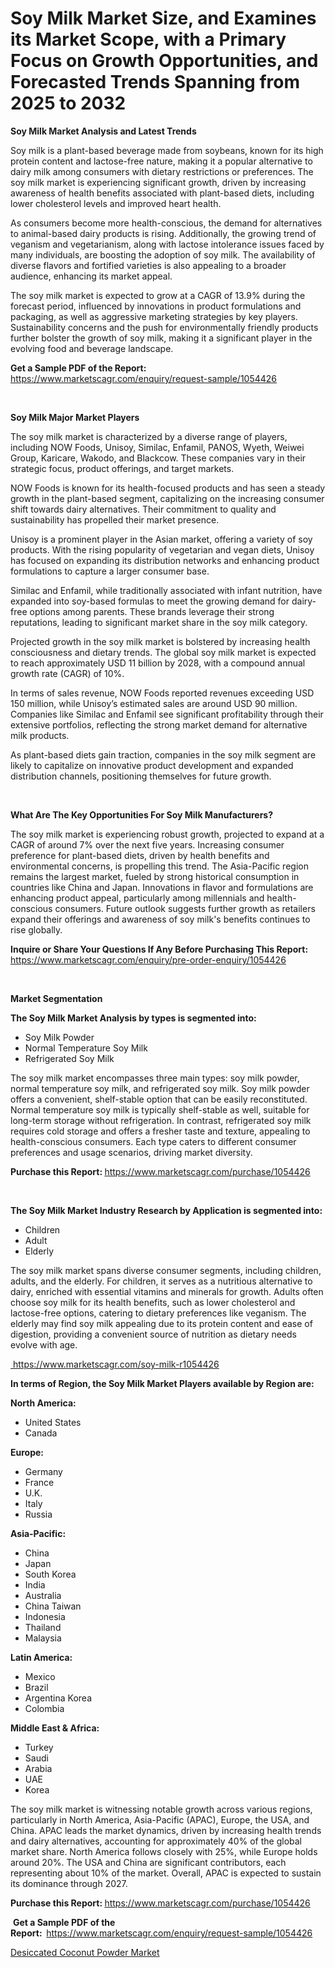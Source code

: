 <p><h1>Soy Milk Market Size, and Examines its Market Scope, with a Primary Focus on Growth Opportunities, and Forecasted Trends Spanning from 2025 to 2032</h1></p><p><strong>Soy Milk Market Analysis and Latest Trends</strong></p>
<p><p>Soy milk is a plant-based beverage made from soybeans, known for its high protein content and lactose-free nature, making it a popular alternative to dairy milk among consumers with dietary restrictions or preferences. The soy milk market is experiencing significant growth, driven by increasing awareness of health benefits associated with plant-based diets, including lower cholesterol levels and improved heart health. </p><p>As consumers become more health-conscious, the demand for alternatives to animal-based dairy products is rising. Additionally, the growing trend of veganism and vegetarianism, along with lactose intolerance issues faced by many individuals, are boosting the adoption of soy milk. The availability of diverse flavors and fortified varieties is also appealing to a broader audience, enhancing its market appeal.</p><p>The soy milk market is expected to grow at a CAGR of 13.9% during the forecast period, influenced by innovations in product formulations and packaging, as well as aggressive marketing strategies by key players. Sustainability concerns and the push for environmentally friendly products further bolster the growth of soy milk, making it a significant player in the evolving food and beverage landscape.</p></p>
<p><strong>Get a Sample PDF of the Report:&nbsp;</strong> <a href="https://www.marketscagr.com/enquiry/request-sample/1054426?utm_campaign=1848&utm_medium=2&utm_source=Github&utm_content=ia&utm_term=14022025&utm_id=soy-milk">https://www.marketscagr.com/enquiry/request-sample/1054426</a></p>
<p>&nbsp;</p>
<p><strong>Soy Milk Major Market Players</strong></p>
<p><p>The soy milk market is characterized by a diverse range of players, including NOW Foods, Unisoy, Similac, Enfamil, PANOS, Wyeth, Weiwei Group, Karicare, Wakodo, and Blackcow. These companies vary in their strategic focus, product offerings, and target markets.</p><p>NOW Foods is known for its health-focused products and has seen a steady growth in the plant-based segment, capitalizing on the increasing consumer shift towards dairy alternatives. Their commitment to quality and sustainability has propelled their market presence.</p><p>Unisoy is a prominent player in the Asian market, offering a variety of soy products. With the rising popularity of vegetarian and vegan diets, Unisoy has focused on expanding its distribution networks and enhancing product formulations to capture a larger consumer base.</p><p>Similac and Enfamil, while traditionally associated with infant nutrition, have expanded into soy-based formulas to meet the growing demand for dairy-free options among parents. These brands leverage their strong reputations, leading to significant market share in the soy milk category.</p><p>Projected growth in the soy milk market is bolstered by increasing health consciousness and dietary trends. The global soy milk market is expected to reach approximately USD 11 billion by 2028, with a compound annual growth rate (CAGR) of 10%. </p><p>In terms of sales revenue, NOW Foods reported revenues exceeding USD 150 million, while Unisoy’s estimated sales are around USD 90 million. Companies like Similac and Enfamil see significant profitability through their extensive portfolios, reflecting the strong market demand for alternative milk products.</p><p>As plant-based diets gain traction, companies in the soy milk segment are likely to capitalize on innovative product development and expanded distribution channels, positioning themselves for future growth.</p></p>
<p>&nbsp;</p>
<p><strong>What Are The Key Opportunities For Soy Milk Manufacturers?</strong></p>
<p><p>The soy milk market is experiencing robust growth, projected to expand at a CAGR of around 7% over the next five years. Increasing consumer preference for plant-based diets, driven by health benefits and environmental concerns, is propelling this trend. The Asia-Pacific region remains the largest market, fueled by strong historical consumption in countries like China and Japan. Innovations in flavor and formulations are enhancing product appeal, particularly among millennials and health-conscious consumers. Future outlook suggests further growth as retailers expand their offerings and awareness of soy milk's benefits continues to rise globally.</p></p>
<p><strong>Inquire or Share Your Questions If Any Before Purchasing This Report:</strong> <a href="https://www.marketscagr.com/enquiry/pre-order-enquiry/1054426?utm_campaign=1848&utm_medium=2&utm_source=Github&utm_content=ia&utm_term=14022025&utm_id=soy-milk">https://www.marketscagr.com/enquiry/pre-order-enquiry/1054426</a></p>
<p>&nbsp;</p>
<p><strong>Market Segmentation</strong></p>
<p><strong>The Soy Milk Market Analysis by types is segmented into:</strong></p>
<p><ul><li>Soy Milk Powder</li><li>Normal Temperature Soy Milk</li><li>Refrigerated Soy Milk</li></ul></p>
<p><p>The soy milk market encompasses three main types: soy milk powder, normal temperature soy milk, and refrigerated soy milk. Soy milk powder offers a convenient, shelf-stable option that can be easily reconstituted. Normal temperature soy milk is typically shelf-stable as well, suitable for long-term storage without refrigeration. In contrast, refrigerated soy milk requires cold storage and offers a fresher taste and texture, appealing to health-conscious consumers. Each type caters to different consumer preferences and usage scenarios, driving market diversity.</p></p>
<p><strong>Purchase this Report:&nbsp;</strong><a href="https://www.marketscagr.com/purchase/1054426?utm_campaign=1848&utm_medium=2&utm_source=Github&utm_content=ia&utm_term=14022025&utm_id=soy-milk">https://www.marketscagr.com/purchase/1054426</a></p>
<p>&nbsp;</p>
<p><strong>The Soy Milk Market Industry Research by Application is segmented into:</strong></p>
<p><ul><li>Children</li><li>Adult</li><li>Elderly</li></ul></p>
<p><p>The soy milk market spans diverse consumer segments, including children, adults, and the elderly. For children, it serves as a nutritious alternative to dairy, enriched with essential vitamins and minerals for growth. Adults often choose soy milk for its health benefits, such as lower cholesterol and lactose-free options, catering to dietary preferences like veganism. The elderly may find soy milk appealing due to its protein content and ease of digestion, providing a convenient source of nutrition as dietary needs evolve with age.</p></p>
<p><a href="https://www.marketscagr.com/soy-milk-r1054426?utm_campaign=1848&utm_medium=2&utm_source=Github&utm_content=ia&utm_term=14022025&utm_id=soy-milk">&nbsp;https://www.marketscagr.com/soy-milk-r1054426</a></p>
<p><strong>In terms of Region, the Soy Milk Market Players available by Region are:</strong></p>
<p>
    <p> <strong> North America: </strong>
        <ul>
            <li>United States</li>
            <li>Canada</li>
        </ul>
        </p> 
    <p> <strong> Europe: </strong>
        <ul>
            <li>Germany</li>
            <li>France</li>
            <li>U.K.</li>
            <li>Italy</li>
            <li>Russia</li>
        </ul>
        </p> 
    <p> <strong> Asia-Pacific: </strong>
        <ul>
            <li>China</li>
            <li>Japan</li>
            <li>South Korea</li>
            <li>India</li>
            <li>Australia</li>
            <li>China Taiwan</li>
            <li>Indonesia</li>
            <li>Thailand</li>
            <li>Malaysia</li>
        </ul>
        </p> 
    <p> <strong> Latin America: </strong>
        <ul>
            <li>Mexico</li>
            <li>Brazil</li>
            <li>Argentina Korea</li>
            <li>Colombia</li>
        </ul>
        </p> 
    <p> <strong> Middle East & Africa: </strong>
        <ul>
            <li>Turkey</li>
            <li>Saudi</li>
            <li>Arabia</li>
            <li>UAE</li>
            <li>Korea</li>
        </ul>
    </p>
    </p>
<p><p>The soy milk market is witnessing notable growth across various regions, particularly in North America, Asia-Pacific (APAC), Europe, the USA, and China. APAC leads the market dynamics, driven by increasing health trends and dairy alternatives, accounting for approximately 40% of the global market share. North America follows closely with 25%, while Europe holds around 20%. The USA and China are significant contributors, each representing about 10% of the market. Overall, APAC is expected to sustain its dominance through 2027.</p></p>
<p><strong>Purchase this Report: </strong><a href="https://www.marketscagr.com/purchase/1054426?utm_campaign=1848&utm_medium=2&utm_source=Github&utm_content=ia&utm_term=14022025&utm_id=soy-milk">https://www.marketscagr.com/purchase/1054426</a></p>
<p>&nbsp;<strong>Get a Sample PDF of the Report:&nbsp;&nbsp;</strong><a href="https://www.marketscagr.com/enquiry/request-sample/1054426?utm_campaign=1848&utm_medium=2&utm_source=Github&utm_content=ia&utm_term=14022025&utm_id=soy-milk">https://www.marketscagr.com/enquiry/request-sample/1054426</a></p>
<p><strong></strong></p>
<p><p><a href="https://github.com/marloy8/Market-Research-Report-List-7/blob/main/desiccated-coconut-powder-market.md?utm_campaign=1848&utm_medium=2&utm_source=Github&utm_content=ia&utm_term=14022025&utm_id=soy-milk">Desiccated Coconut Powder Market</a></p></p>